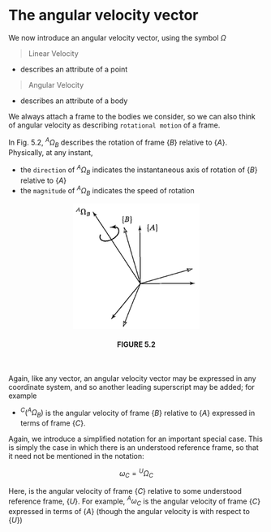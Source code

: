 &emsp;
# The angular velocity vector
We now introduce an angular velocity vector, using the symbol $\Omega$ 
>Linear Velocity
- describes an attribute of a point
>Angular Velocity
- describes an attribute of a body

We always attach a frame to the bodies we consider, so we can also think of angular velocity as describing `rotational motion` of a frame.


In Fig. 5.2, ${}^A\Omega_B$ describes the rotation of frame $\{B\}$ relative to $\{A\}$. Physically, at any instant, 
- the `direction` of ${}^A\Omega_B$ indicates the instantaneous axis of rotation of $\{B\}$ relative to $\{A\}$
- the `magnitude` of ${}^A\Omega_B$ indicates the speed of rotation

<div align=center>
    <img src="imgs/5.2.png" width=250>
    <h4>FIGURE 5.2</h>
</div>
&emsp;

Again, like any vector, an angular velocity vector may be expressed in any coordinate system, and so another leading superscript may be added; for example
- ${}^C({}^A\Omega_B)$ is the angular velocity of frame $\{B\}$ relative to $\{A\}$ expressed in terms of frame $\{C\}$.



Again, we introduce a simplified notation for an important special case. This is simply the case in which there is an understood reference frame, so that it need not be mentioned in the notation:

$$\omega_C = {}^U\Omega_C \tag{5.6}$$

Here, is the angular velocity of frame $\{C\}$ relative to some understood reference frame, $\{U\}$. For example, ${}^A\omega_C$ is the angular velocity of frame $\{C\}$ expressed in terms of $\{A\}$ (though the angular velocity is with respect to $\{U\}$)
